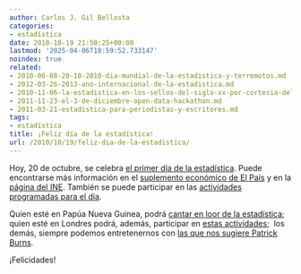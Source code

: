 ```yaml
---
author: Carlos J. Gil Bellosta
categories:
- estadística
date: 2010-10-19 21:50:25+00:00
lastmod: '2025-04-06T18:59:52.733147'
noindex: true
related:
- 2010-06-08-20-10-2010-dia-mundial-de-la-estadistica-y-terremotos.md
- 2012-03-26-2013-ano-internacional-de-la-estadistica.md
- 2010-11-06-la-estadistica-en-los-sellos-del-siglo-xx-por-cortesia-del-ine.md
- 2011-11-23-el-3-de-diciembre-open-data-hackathon.md
- 2011-03-21-estadistica-para-periodistas-y-escritores.md
tags:
- estadística
title: ¡Feliz día de la estadística!
url: /2010/10/19/feliz-dia-de-la-estadistica/
---
```


Hoy, 20 de octubre, se celebra [el primer día de la estadística](http://unstats.un.org/unsd/wsd/Default.aspx). Puede encontrarse más información en el [suplemento económico de El País](http://www.elpais.com/articulo/primer/plano/primer/Dia/Mundial/Estadistica/elpepueconeg/20101017elpneglse_12/Tes) y en la [página del INE](http://www.ine.es/diamundesta/diamundesta_inicio.htm). También se puede participar en las [actividades programadas para el día](http://unstats.un.org/unsd/wsd/Country.aspx?id=ESP).

Quien esté en Papúa Nueva Guinea, podrá [cantar en loor de la estadística](http://unstats.un.org/unsd/wsd/News18.aspx); quien esté en Londres podrá, además, participar en [estas actividades](http://www.getstats.org.uk/?p=135);  los demás, siempre podemos entretenernos con [las que nos sugiere Patrick Burns](http://www.portfolioprobe.com/2010/10/19/ideas-for-world-statistics-day/).

¡Felicidades!